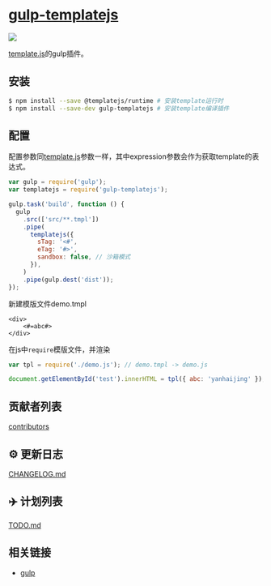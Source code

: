 # [gulp-templatejs](https://github.com/yanhaijing/blob/master/packages/gulp-templatejs)

[![](https://img.shields.io/badge/Powered%20by-jslib%20base-brightgreen.svg)](https://github.com/yanhaijing/jslib-base)

[template.js](https://github.com/yanhaijing/template.js)的gulp插件。

## 安装

```bash
$ npm install --save @templatejs/runtime # 安装template运行时
$ npm install --save-dev gulp-templatejs # 安装template编译插件
```

## 配置

配置参数同[template.js](https://github.com/yanhaijing/template.js/blob/master/doc/api.md#templateconfig)参数一样，其中expression参数会作为获取template的表达式。

```js
var gulp = require('gulp');
var templatejs = require('gulp-templatejs');

gulp.task('build', function () {
  gulp
    .src(['src/**.tmpl'])
    .pipe(
      templatejs({
        sTag: '<#',
        eTag: '#>',
        sandbox: false, // 沙箱模式
      }),
    )
    .pipe(gulp.dest('dist'));
});
```

新建模版文件demo.tmpl

```
<div>
    <#=abc#>
</div>
```

在js中`require`模版文件，并渲染

```js
var tpl = require('./demo.js'); // demo.tmpl -> demo.js

document.getElementById('test').innerHTML = tpl({ abc: 'yanhaijing' });
```

## 贡献者列表

[contributors](https://github.com/yanhaijing/template.js/graphs/contributors)

## :gear: 更新日志

[CHANGELOG.md](https://github.com/yanhaijing/template.js/blob/master/CHANGELOG.md)

## :airplane: 计划列表

[TODO.md](https://github.com/yanhaijing/template.js/blob/master/TODO.md)

## 相关链接

- [gulp](https://gulpjs.com/)
